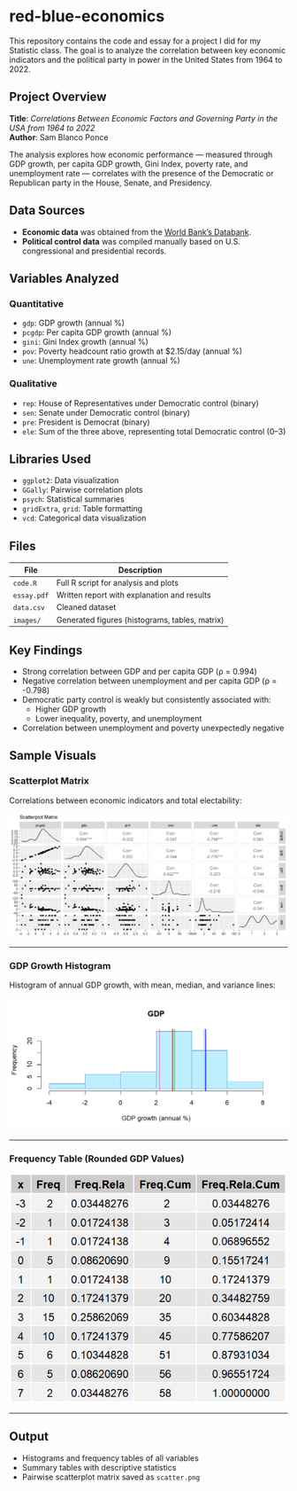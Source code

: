 # red-blue-economics
This repository contains the code and essay for a project I did for my Statistic class. The goal is to analyze the correlation between key economic indicators and the political party in power in the United States from 1964 to 2022.

## Project Overview

**Title**: *Correlations Between Economic Factors and Governing Party in the USA from 1964 to 2022*  
**Author**: Sam Blanco Ponce

The analysis explores how economic performance — measured through GDP growth, per capita GDP growth, Gini Index, poverty rate, and unemployment rate — correlates with the presence of the Democratic or Republican party in the House, Senate, and Presidency.

## Data Sources

- **Economic data** was obtained from the [World Bank’s Databank](https://databank.worldbank.org/reports.aspx?source=2&series=).
- **Political control data** was compiled manually based on U.S. congressional and presidential records.

## Variables Analyzed

### Quantitative
- `gdp`: GDP growth (annual %)
- `pcgdp`: Per capita GDP growth (annual %)
- `gini`: Gini Index growth (annual %)
- `pov`: Poverty headcount ratio growth at $2.15/day (annual %)
- `une`: Unemployment rate growth (annual %)

### Qualitative
- `rep`: House of Representatives under Democratic control (binary)
- `sen`: Senate under Democratic control (binary)
- `pre`: President is Democrat (binary)
- `ele`: Sum of the three above, representing total Democratic control (0–3)

## Libraries Used

- `ggplot2`: Data visualization
- `GGally`: Pairwise correlation plots
- `psych`: Statistical summaries
- `gridExtra`, `grid`: Table formatting
- `vcd`: Categorical data visualization

## Files

| File         | Description                                    |
|--------------|------------------------------------------------|
| `code.R`     | Full R script for analysis and plots           |
| `essay.pdf`  | Written report with explanation and results    |
| `data.csv`   | Cleaned dataset                                |
| `images/`    | Generated figures (histograms, tables, matrix) |

## Key Findings

- Strong correlation between GDP and per capita GDP (ρ = 0.994)
- Negative correlation between unemployment and per capita GDP (ρ = -0.798)
- Democratic party control is weakly but consistently associated with:
  - Higher GDP growth
  - Lower inequality, poverty, and unemployment
- Correlation between unemployment and poverty unexpectedly negative

## Sample Visuals

### Scatterplot Matrix
Correlations between economic indicators and total electability:

![scatterplot_matrix](images/scatterplot_matrix.png)

---

### GDP Growth Histogram

Histogram of annual GDP growth, with mean, median, and variance lines:

![histogram_gdp](images/histogram_gdp.png)

---

### Frequency Table (Rounded GDP Values)

![freq_gdp](images/freq_gdp.png)

---

## Output

- Histograms and frequency tables of all variables
- Summary tables with descriptive statistics
- Pairwise scatterplot matrix saved as `scatter.png`

